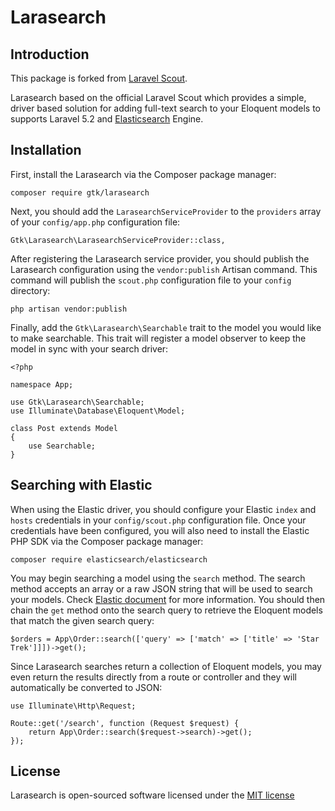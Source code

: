 # Larasearch

## Introduction

This package is forked from [Laravel Scout](https://github.com/laravel/scout).

Larasearch based on the official Laravel Scout which provides a simple, driver based solution for adding full-text search to your Eloquent models to supports Laravel 5.2 and [Elasticsearch](https://www.elastic.co/) Engine.

## Installation

First, install the Larasearch via the Composer package manager:

    composer require gtk/larasearch

Next, you should add the `LarasearchServiceProvider` to the `providers` array of your `config/app.php` configuration file:

    Gtk\Larasearch\LarasearchServiceProvider::class,

After registering the Larasearch service provider, you should publish the Larasearch configuration using the `vendor:publish` Artisan command. This command will publish the `scout.php` configuration file to your `config` directory:

    php artisan vendor:publish

Finally, add the `Gtk\Larasearch\Searchable` trait to the model you would like to make searchable. This trait will register a model observer to keep the model in sync with your search driver:

    <?php

    namespace App;

    use Gtk\Larasearch\Searchable;
    use Illuminate\Database\Eloquent\Model;

    class Post extends Model
    {
        use Searchable;
    }

## Searching with Elastic

When using the Elastic driver, you should configure your Elastic `index` and `hosts` credentials in your `config/scout.php` configuration file. Once your credentials have been configured, you will also need to install the Elastic PHP SDK via the Composer package manager:

    composer require elasticsearch/elasticsearch
    
You may begin searching a model using the `search` method. The search method accepts an array or a raw JSON string that will be used to search your models. Check [Elastic document](https://www.elastic.co/guide/en/elasticsearch/client/php-api/current/_search_operations.html) for more information. You should then chain the `get` method onto the search query to retrieve the Eloquent models that match the given search query:

    $orders = App\Order::search(['query' => ['match' => ['title' => 'Star Trek']]])->get();

Since Larasearch searches return a collection of Eloquent models, you may even return the results directly from a route or controller and they will automatically be converted to JSON:

    use Illuminate\Http\Request;

    Route::get('/search', function (Request $request) {
        return App\Order::search($request->search)->get();
    });
    
## License

Larasearch is open-sourced software licensed under the [MIT license](http://opensource.org/licenses/MIT)
